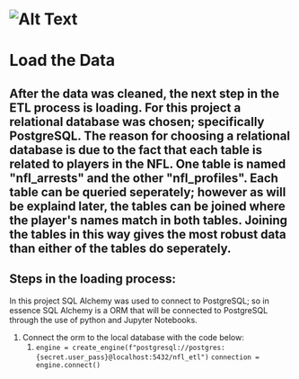 # ![Alt Text](https://www.bing.com/th?id=OIP.EKlqoGs8WygAu7Nq5-gKFgHaHa&w=208&h=206&c=7&o=5&pid=1.7)

# Load the Data
## After the data was cleaned, the next step in the ETL process is loading. For this project a relational database was chosen; specifically PostgreSQL. The reason for choosing a relational database is due to the fact that each table is related to players in the NFL. One table is named "nfl_arrests" and the other "nfl_profiles". Each table can be queried seperately; however as will be explaind later, the tables can be joined where the player's names match in both tables. Joining the tables in this way gives the most robust data than either of the tables do seperately.

## Steps in the loading process:
In this project SQL Alchemy was used to connect to PostgreSQL; so in essence SQL Alchemy is a ORM that will be connected to PostgreSQL through the use of python and Jupyter Notebooks.
1.  Connect the orm to the local database with the code below:
    1. `engine = create_engine(f"postgresql://postgres:{secret.user_pass}@localhost:5432/nfl_etl")`
        `connection = engine.connect()`

